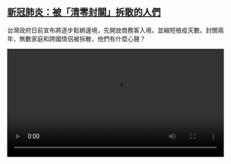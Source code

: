 <!--1645024627000-->
[新冠肺炎：被「清零封關」拆散的人們](https://www.dw.com/zh/%E6%96%B0%E5%86%A0%E8%82%BA%E7%82%8E%EF%BC%9A%E8%A2%AB%E3%80%8C%E6%B8%85%E9%9B%B6%E5%B0%81%E9%97%9C%E3%80%8D%E6%8B%86%E6%95%A3%E7%9A%84%E4%BA%BA%E5%80%91/a-60787167)
------

<p>台灣政府日前宣布將逐步鬆綁邊境，先開放商務客入境，並縮短檢疫天數。封關兩年，無數家庭和跨國情侶被拆散，他們有什麼心聲？</small></p><video src="https://tvdownloaddw-a.akamaihd.net/dwtv_video/flv/vdt_zh/2022/bchi220215_002_zerochi2_01r_sd_sor.mp4" controls style="width:100%"></video>
